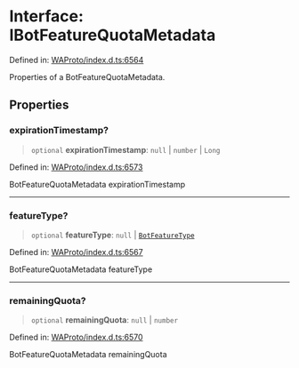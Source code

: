 # Interface: IBotFeatureQuotaMetadata

Defined in: [WAProto/index.d.ts:6564](https://github.com/Fokusdotid/bail/blob/8a30cf93a8ac726f06d1ad6578695812a8253e53/WAProto/index.d.ts#L6564)

Properties of a BotFeatureQuotaMetadata.

## Properties

### expirationTimestamp?

> `optional` **expirationTimestamp**: `null` \| `number` \| `Long`

Defined in: [WAProto/index.d.ts:6573](https://github.com/Fokusdotid/bail/blob/8a30cf93a8ac726f06d1ad6578695812a8253e53/WAProto/index.d.ts#L6573)

BotFeatureQuotaMetadata expirationTimestamp

***

### featureType?

> `optional` **featureType**: `null` \| [`BotFeatureType`](../namespaces/BotFeatureQuotaMetadata/enumerations/BotFeatureType.md)

Defined in: [WAProto/index.d.ts:6567](https://github.com/Fokusdotid/bail/blob/8a30cf93a8ac726f06d1ad6578695812a8253e53/WAProto/index.d.ts#L6567)

BotFeatureQuotaMetadata featureType

***

### remainingQuota?

> `optional` **remainingQuota**: `null` \| `number`

Defined in: [WAProto/index.d.ts:6570](https://github.com/Fokusdotid/bail/blob/8a30cf93a8ac726f06d1ad6578695812a8253e53/WAProto/index.d.ts#L6570)

BotFeatureQuotaMetadata remainingQuota
